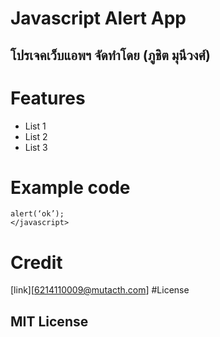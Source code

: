 # Javascript Alert App
## โปรเจคเว็บแอพฯ จัดทําโดย (ภูชิต มุนีวงศ์)
# Features
+ List 1
+ List 2
+ List 3
# Example code
```<javascript>
alert(‘ok’);
</javascript>
```
# Credit
[link][6214110009@mutacth.com]
#License
## MIT License
